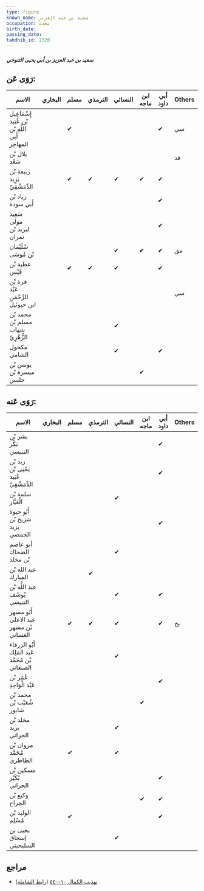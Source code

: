 ```yaml
---
type: figure
known_name: سعيد بن عبد العزيز
occupation: محدث
birth_date:
passing_date:
tahdhib_id: 2320
---
```

##### سعيد بن عبد العزيز بن أبي يحيى التنوخي

## رَوَى عَن:
| الاسم                                           | البخاري | مسلم | الترمذي | النسائي | ابن ماجه | أبي داود | Others |
| ----------------------------------------------- | ------- | ---- | ------- | ------- | -------- | -------- | ------ |
| إِسْمَاعِيل بْن عُبَيد اللَّهِ بْن أَبي المهاجر |         | ✔    |         |         |          | ✔        | سي     |
| بلال بْن سَعْد                                  |         |      |         |         |          |          | قد     |
| ربيعة بْن يَزِيد الدِّمَشْقِيّ                  |         | ✔    | ✔       | ✔       | ✔        | ✔        |        |
| زياد بْن أَبي سودة                              |         |      |         |         |          | ✔        |        |
| سَعِيد مولى ليزيد بْن نمران                     |         |      |         |         |          | ✔        |        |
| سُلَيْمان بْن مُوسَى                            |         |      |         | ✔       | ✔        | ✔        | مق     |
| عطية بْن قَيْس                                  |         | ✔    | ✔       | ✔       |          | ✔        |        |
| قرة بْن عَبْد الرَّحْمَنِ ابن حيوئيل            |         |      |         |         |          |          | سي     |
| محمد بْن مسلم بْن شهاب الزُّهْرِيّ              |         |      |         | ✔       |          |          |        |
| مكحول الشامي                                    |         |      |         | ✔       |          | ✔        |        |
| يونس بْن ميسرة بْن حلبس                         |         |      |         |         | ✔        |          |        |
## رَوَى عَنه:
| الاسم                                            | البخاري | مسلم | الترمذي | النسائي | ابن ماجه | أبي داود | Others |
| ------------------------------------------------ | ------- | ---- | ------- | ------- | -------- | -------- | ------ |
| بشر بْن بَكْر التنيسي                            |         |      |         |         |          | ✔        |        |
| زيد بْن يَحْيَى بْن عُبَيد الدِّمَشْقِيّ         |         |      |         |         |          | ✔        |        |
| سلمة بْن الْعَيَّار                              |         |      |         | ✔       |          |          |        |
| أَبُو حيوة شريح بْن يزيد الحمصي                  |         |      |         |         |          | ✔        |        |
| أبو عاصم الضحاك بْن مخلد                         |         |      |         | ✔       |          |          |        |
| عبد الله بْن المبارك                             |         |      | ✔       |         |          |          |        |
| عبد اللَّه بْن يُوسُف التنيسي                    |         |      |         | ✔       |          | ✔        |        |
| أَبُو مسهر عبد الاعلى بْن مسهر الغساني           |         | ✔    | ✔       | ✔       |          | ✔        | بخ     |
| أَبُو الزرقاء عَبد المَلِك بْن مُحَمَّد الصنعاني |         |      |         | ✔       |          |          |        |
| عُمَر بْن عَبْد الْوَاحِدِ                       |         |      |         |         |          | ✔        |        |
| محمد بْن شُعَيْب بْن شابور                       |         |      |         |         | ✔        |          |        |
| مخلد بْن يزيد الحراني                            |         |      |         | ✔       |          |          |        |
| مروان بْن مُحَمَّد الطاطري                       |         | ✔    |         | ✔       |          |          |        |
| مسكين بْن بُكَيْر الحراني                        |         |      |         |         |          | ✔        |        |
| وكيع بْن الجراح                                  |         |      |         |         | ✔        | ✔        |        |
| الوليد بْن مُسْلِم                               |         | ✔    |         |         |          | ✔        |        |
| يحيى بن إسحاق السليحيني                          |         |      |         | ✔       |          |          |        |
## مراجع
- [تهذيب الكمال ١٠-٥٤٠](obsidian://open?vault=Tahdhib-al-Kamal&file=Figures/٢٣٢٠-سعيد%20بن%20عبد%20العزيز%20بن%20أبي%20يحيى%20التنوخي) ([رابط الشاملة](https://shamela.ws/book/3722/5312))